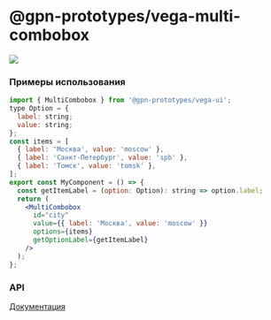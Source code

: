 # @gpn-prototypes/vega-multi-combobox

<img src="docs/pic-1.png">

### Примеры использования

```jsx
import { MultiCombobox } from '@gpn-prototypes/vega-ui';
type Option = {
  label: string;
  value: string;
};
const items = [
  { label: 'Москва', value: 'moscow' },
  { label: 'Санкт-Петербург', value: 'spb' },
  { label: 'Томск', value: 'tomsk' },
];
export const MyComponent = () => {
  const getItemLabel = (option: Option): string => option.label;
  return (
    <MultiCombobox
      id="city"
      value={{ label: 'Москва', value: 'moscow' }}
      options={items}
      getOptionLabel={getItemLabel}
    />
  );
};
```

### API

[Документация](https://consta-uikit.vercel.app/?path=/docs/components-multicombobox--default-story)
